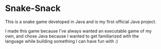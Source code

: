 # Snake-Snack
This is a snake game developed in Java and is my first official Java project.

I made this game because I've always wanted an executable game of my own, and chose Java because I wanted to get familiarized with the language while building something I can have fun with :)
